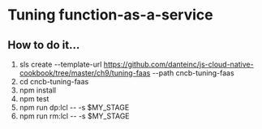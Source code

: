 # Tuning function-as-a-service

## How to do it...
1. sls create --template-url https://github.com/danteinc/js-cloud-native-cookbook/tree/master/ch9/tuning-faas --path cncb-tuning-faas
2. cd cncb-tuning-faas
3. npm install
4. npm test
5. npm run dp:lcl -- -s $MY_STAGE
6. npm run rm:lcl -- -s $MY_STAGE
